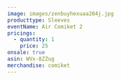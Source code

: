 ```yaml
---
image: images/zenbuyhexuaa204j.jpg
producttype: Sleeves
eventName: Air Comiket 2
pricings:
  - quantity: 1
    price: 25
onsale: true
asin: WVx-8ZZug
merchandise: comiket
---
```

